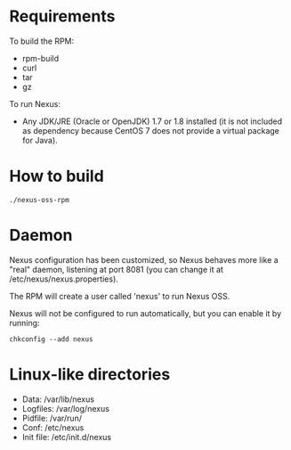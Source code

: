 # Requirements

To build the RPM:
- rpm-build
- curl
- tar
- gz

To run Nexus:
- Any JDK/JRE (Oracle or OpenJDK) 1.7 or 1.8 installed (it is not
  included as dependency because CentOS 7 does not provide a virtual
  package for Java).

# How to build

```
./nexus-oss-rpm
```
# Daemon

Nexus configuration has been customized, so Nexus behaves more like a
"real" daemon, listening at port 8081 (you can change it at
/etc/nexus/nexus.properties).

The RPM will create a user called 'nexus' to run Nexus OSS.

Nexus will not be configured to run automatically, but you can enable
it by running:

```
chkconfig --add nexus
```

# Linux-like directories

- Data: /var/lib/nexus
- Logfiles: /var/log/nexus
- Pidfile: /var/run/
- Conf: /etc/nexus
- Init file: /etc/init.d/nexus
